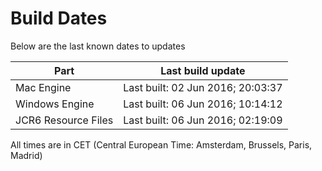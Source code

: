 # Build Dates

Below are the last known dates to updates

Part | Last build update
-----|-----
Mac Engine | Last built: 02 Jun 2016; 20:03:37
Windows Engine | Last built: 06 Jun 2016; 10:14:12
JCR6 Resource Files | Last built: 06 Jun 2016; 02:19:09
All times are in CET (Central European Time: Amsterdam, Brussels, Paris, Madrid)



